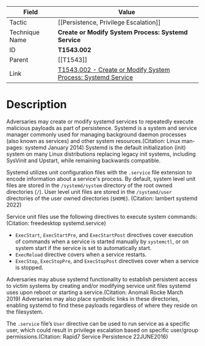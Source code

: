
|Field|Value|
|---|---|
|Tactic|[[Persistence,  Privilege Escalation]]|
|Technique Name|**Create or Modify System Process: Systemd Service**|
|ID|**T1543.002**|
|Parent|[[T1543]]|
|Link|[T1543.002 - Create or Modify System Process: Systemd Service](https://attack.mitre.org/techniques/T1543/002)|

# Description

Adversaries may create or modify systemd services to repeatedly execute malicious payloads as part of persistence. Systemd is a system and service manager commonly used for managing background daemon processes (also known as services) and other system resources.(Citation: Linux man-pages: systemd January 2014) Systemd is the default initialization (init) system on many Linux distributions replacing legacy init systems, including SysVinit and Upstart, while remaining backwards compatible.  

Systemd utilizes unit configuration files with the `.service` file extension to encode information about a service's process. By default, system level unit files are stored in the `/systemd/system` directory of the root owned directories (`/`). User level unit files are stored in the `/systemd/user` directories of the user owned directories (`$HOME`). (Citation: lambert systemd 2022) 

Service unit files use the following directives to execute system commands:(Citation: freedesktop systemd.service)  

* `ExecStart`, `ExecStartPre`, and `ExecStartPost` directives cover execution of commands when a service is started manually by `systemctl`, or on system start if the service is set to automatically start.
* `ExecReload` directive covers when a service restarts. 
* `ExecStop`, `ExecStopPre`, and `ExecStopPost` directives cover when a service is stopped.  

Adversaries may abuse systemd functionality to establish persistent access to victim systems by creating and/or modifying service unit files systemd uses upon reboot or starting a service.(Citation: Anomali Rocke March 2019) Adversaries may also place symbolic links in these directories, enabling systemd to find these payloads regardless of where they reside on the filesystem.

The `.service` file’s `User` directive can be used to run service as a specific user, which could result in privilege escalation based on specific user/group permissions.(Citation: Rapid7 Service Persistence 22JUNE2016) 